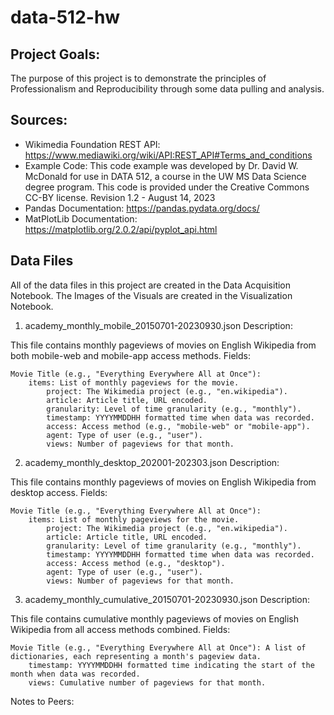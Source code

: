 # data-512-hw

## Project Goals:

The purpose of this project is to demonstrate the principles of Professionalism and Reproducibility through some data pulling and analysis. 

## Sources:

* Wikimedia Foundation REST API: https://www.mediawiki.org/wiki/API:REST_API#Terms_and_conditions
* Example Code: This code example was developed by Dr. David W. McDonald for use in DATA 512, a course in the UW MS Data Science degree program. This code is provided under the Creative Commons CC-BY license. Revision 1.2 - August 14, 2023
* Pandas Documentation: https://pandas.pydata.org/docs/
* MatPlotLib Documentation: https://matplotlib.org/2.0.2/api/pyplot_api.html


## Data Files

All of the data files in this project are created in the Data Acquisition Notebook. The Images of the Visuals are created in the Visualization Notebook.

1. academy_monthly_mobile_20150701-20230930.json
Description:

This file contains monthly pageviews of movies on English Wikipedia from both mobile-web and mobile-app access methods.
Fields:

    Movie Title (e.g., "Everything Everywhere All at Once"):
        items: List of monthly pageviews for the movie.
            project: The Wikimedia project (e.g., "en.wikipedia").
            article: Article title, URL encoded.
            granularity: Level of time granularity (e.g., "monthly").
            timestamp: YYYYMMDDHH formatted time when data was recorded.
            access: Access method (e.g., "mobile-web" or "mobile-app").
            agent: Type of user (e.g., "user").
            views: Number of pageviews for that month.

2. academy_monthly_desktop_202001-202303.json
Description:

This file contains monthly pageviews of movies on English Wikipedia from desktop access.
Fields:

    Movie Title (e.g., "Everything Everywhere All at Once"):
        items: List of monthly pageviews for the movie.
            project: The Wikimedia project (e.g., "en.wikipedia").
            article: Article title, URL encoded.
            granularity: Level of time granularity (e.g., "monthly").
            timestamp: YYYYMMDDHH formatted time when data was recorded.
            access: Access method (e.g., "desktop").
            agent: Type of user (e.g., "user").
            views: Number of pageviews for that month.


3. academy_monthly_cumulative_20150701-20230930.json
Description:

This file contains cumulative monthly pageviews of movies on English Wikipedia from all access methods combined.
Fields:

    Movie Title (e.g., "Everything Everywhere All at Once"): A list of dictionaries, each representing a month's pageview data.
        timestamp: YYYYMMDDHH formatted time indicating the start of the month when data was recorded.
        views: Cumulative number of pageviews for that month.







Notes to Peers: 



